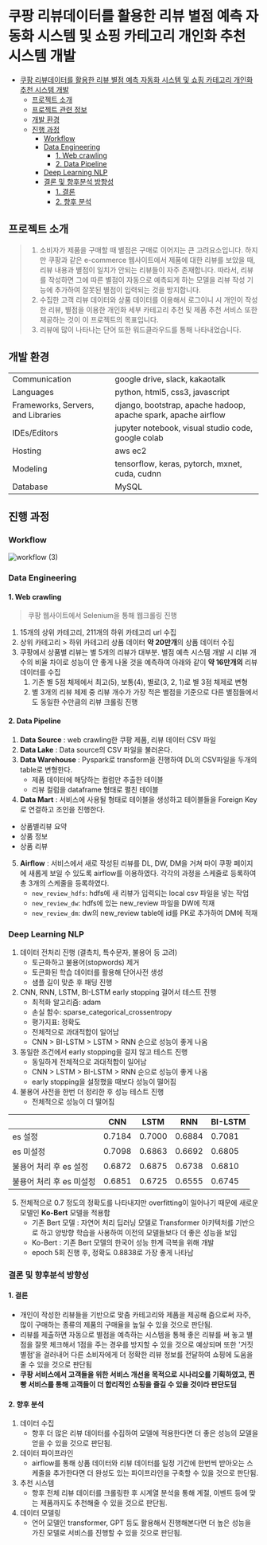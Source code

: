 # 쿠팡 리뷰데이터를 활용한 리뷰 별점 예측 자동화 시스템 및 쇼핑 카테고리 개인화 추천 시스템 개발

- [쿠팡 리뷰데이터를 활용한 리뷰 별점 예측 자동화 시스템 및 쇼핑 카테고리 개인화 추천 시스템 개발](#쿠팡-리뷰데이터를-활용한-리뷰-별점-예측-자동화-시스템-및-쇼핑-카테고리-개인화-추천-시스템-개발)
  - [프로젝트 소개](#프로젝트-소개)
  - [프로젝트 관련 정보](#프로젝트-관련-정보)
  - [개발 환경](#개발-환경)
  - [진행 과정](#진행-과정)
    - [Workflow](#workflow)
    - [Data Engineering](#data-engineering)
      - [1. Web crawling](#1-web-crawling)
      - [2. Data Pipeline](#2-data-pipeline)
    - [Deep Learning NLP](#deep-learning-nlp)
    - [결론 및 향후분석 방향성](#결론-및-향후분석-방향성)
      - [1. 결론](#1-결론)
      - [2. 향후 분석](#2-향후-분석)


## 프로젝트 소개
> 1. 소비자가 제품을 구매할 때 별점은 구매로 이어지는 큰 고려요소입니다. 하지만 쿠팡과 같은 e-commerce 웹사이트에서 제품에 대한 리뷰를 보았을 때, 리뷰 내용과 별점이 일치가 안되는 리뷰들이 자주 존재합니다. 따라서, 리뷰를 작성하면 그에 따른 별점이 자동으로 예측되게 하는 모델을 리뷰 작성 기능에 추가하여 잘못된 별점이 입력되는 것을 방지합니다.
> 2. 수집한 고객 리뷰 데이터와 상품 데이터를 이용해서 로그이니 시 개인이 작성한 리뷰, 별점을 이용한 개인화 세부 카테고리 추천 및 제품 추천 서비스 또한 제공하는 것이 이 프로젝트의 목표입니다.
> 3. 리뷰에 많이 나타나는 단어 또한 워드클라우드를 통해 나타내었습니다.

## 개발 환경
|||
|---|---|
|Communication|google drive, slack, kakaotalk|
|Languages|python, html5, css3, javascript|
|Frameworks, Servers, and Libraries|django, bootstrap, apache hadoop, apache spark, apache airflow|
|IDEs/Editors|jupyter notebook, visual studio code, google colab|
|Hosting|aws ec2|
|Modeling|tensorflow, keras, pytorch, mxnet, cuda, cudnn|
|Database|MySQL|

## 진행 과정
### Workflow
![workflow (3)](https://github.com/hw1004/Data-Full-Stack-Project/assets/109745250/ab0eb93f-f6b8-4939-97fc-0ad17f1bb5d3)
### Data Engineering
#### 1. Web crawling
> 쿠팡 웹사이트에서 Selenium을 통해 웹크롤링 진행
1. 15개의 상위 카테고리, 211개의 하위 카테고리 url 수집
2. 상위 카테고리 > 하위 카테고리 상품 데이터 **약 20만개**의 상품 데이터 수집
3. 쿠팡에서 상품별 리뷰는 별 5개의 리뷰가 대부분. 별점 예측 시스템 개발 시 리뷰 개수의 비율 차이로 성능이 안 좋게 나올 것을 예측하여 아래와 같이 **약 16만개의** 리뷰 데이터를 수집
   1. 기존 별 5점 체제에서 최고(5), 보통(4), 별로(3, 2, 1)로 별 3점 체제로 변형
   2. 별 3개의 리뷰 체제 중 리뷰 개수가 가장 적은 별점을 기준으로 다른 별점들에서도 동일한 수만큼의 리뷰 크롤링 진행
#### 2. Data Pipeline
1. **Data Source** : web crawling한 쿠팡 제품, 리뷰 데이터 CSV 파일
2. **Data Lake** : Data source의 CSV 파일을 불러온다.
3. **Data Warehouse** : Pyspark로 transform을 진행하여 DL의 CSV파일을 두개의 table로 변형한다.
   - 제품 데이터에 해당하는 컬럼만 추출한 테이블
   - 리뷰 컬럼을 dataframe 형태로 펼친 테이블
4.  **Data Mart** : 서비스에 사용될 형태로 테이블을 생성하고 테이블들을 Foreign Key로 연결하고 조인을 진행한다.
   - 상품별리뷰 요약
   - 상품 정보
   - 상품 리뷰
5. **Airflow** : 서비스에서 새로 작성된 리뷰를 DL, DW, DM을 거쳐 마이 쿠팡 페이지에 새롭게 보일 수 있도록 airflow를 이용하였다. 각각의 과정을 스케줄로 등록하여 총 3개의 스케줄을 등록하였다.
   - `new_review_hdfs`: hdfs에 새 리뷰가 입력되는 local csv 파일을 넣는 작업
   - `new_review_dw`: hdfs에 있는 new_review 파일을 DW에 적재
   - `new_review_dm`: dw의 new_review table에 id를 PK로 추가하여 DM에 적재

### Deep Learning NLP
1. 데이터 전처리 진행 (결측치, 특수문자, 불용어 등 고려)
   - 토근화하고 불용어(stopwords) 제거
   - 토큰화된 학습 데이터를 활용해 단어사전 생성
   - 샘플 길이 맞춘 후 패딩 진행 
2. CNN, RNN, LSTM, BI-LSTM early stopping 걸어서 테스트 진행
   - 최적화 알고리즘: adam
   - 손실 함수: sparse_categorical_crossentropy
   - 평가지표: 정확도
   - 전체적으로 과대적합이 일어남
   - CNN > BI-LSTM > LSTM > RNN 순으로 성능이 좋게 나옴
3. 동일한 조건에서 early stopping을 걸지 않고 테스트 진행
   - 동일하게 전체적으로 과대적합이 일어남
   - CNN > LSTM > BI-LSTM > RNN 순으로 성능이 좋게 나옴
   - early stopping을 설정했을 때보다 성능이 떨어짐
4. 불용어 사전을 한번 더 정리한 후 성능 테스트 진행
   - 전체적으로 성능이 더 떨어짐

||CNN|LSTM|RNN|BI-LSTM|
|---|---|---|---|---|
|es 설정|0.7184|0.7000|0.6884|0.7081|
|es 미설정|0.7098|0.6863|0.6692|0.6805|
|불용어 처리 후 es 설정|0.6872|0.6875|0.6738|0.6810|
|불용어 처리 후 es 미설정|0.6851|0.6725|0.6555|0.6745|

5. 전체적으로 0.7 정도의 정확도를 나타내지만 overfitting이 일어나기 때문에 새로운 모델인 **Ko-Bert** 모델을 적용함
   - 기존 Bert 모델 : 자연어 처리 딥러닝 모델로 Transformer 아키텍처를 기반으로 하고 양방향 학습을 사용하여 이전의 모델들보다 더 좋은 성능을 보임
   - Ko-Bert : 기존 Bert 모델의 한국어 성능 한계 극복을 위해 개발
   - epoch 5회 진행 후, 정확도 0.8838로 가장 좋게 나타남

### 결론 및 향후분석 방향성
#### 1. 결론
- 개인이 작성한 리뷰들을 기반으로 맞춤 카테고리와 제품을 제공해 줌으로써 자주, 많이 구매하는 종류의 제품의 구매율을 높일 수 있을 것으로 판단됨.
- 리뷰를 제출하면 자동으로 별점을 예측하는 시스템을 통해 좋은 리뷰를 써 놓고 별점을 잘못 체크해서 1점을 주는 경우를 방지할 수 있을 것으로 예상되며 또한 '거짓 별점'을 걸러내어 다른 소비자에게 더 정확한 리뷰 정보를 전달하여 쇼핑에 도움을 줄 수 있을 것으로 판단됨
- **쿠팡 서비스에서 고객들을 위한 서비스 개선을 목적으로 시나리오를 기획하였고, 찐빵 서비스를 통해 고객들이 더 합리적인 쇼핑을 즐길 수 있을 것이라 판단도딤**

#### 2. 향후 분석
1. 데이터 수집
   - 향후 더 많은 리뷰 데이터를 수집하여 모델에 적용한다면 더 좋은 성능의 모델을 얻을 수 있을 것으로 판단됨.
2. 데이터 파이프라인
   - airflow를 통해 상품 데이터와 리뷰 데이터를 일정 기간에 한번씩 받아오는 스케줄을 추가한다면 더 완성도 있는 파이프라인을 구축할 수 있을 것으로 판단됨.
3. 추천 시스템
   - 향후 전체 리뷰 데이터를 크롤링한 후 시계열 분석을 통해 계절, 이벤트 등에 맞는 제품까지도 추천해줄 수 있을 것으로 판단됨.
4. 데이터 모델링
   - 언어 모델인 transformer, GPT 등도 활용해서 진행해본다면 더 높은 성능을 가진 모델로 서비스를 진행할 수 있을 것으로 판단됨.

